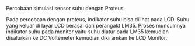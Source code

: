 Percobaan simulasi sensor suhu dengan Proteus

Pada percobaan dengan proteus, indikator suhu bisa dilihat pada LCD. Suhu yang keluar di layar LCD berasal dari perangakt LM35. Proses munculnnya indikator suhu pada monitor yaitu suhu diatur pada LM35 kemudian disalurkan ke DC Voltemeter kemudian dikiramkan ke LCD Monitor.
